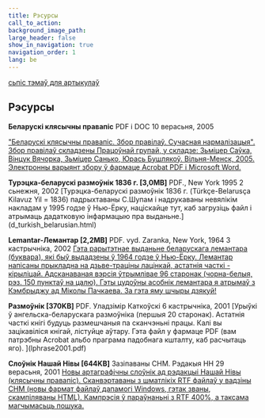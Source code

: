 ```yaml
---
title: Рэсурсы
call_to_action: 
background_image_path:
large_header: false
show_in_navigation: true
navigation_order: 1
lang: be
---
```


[сьпіс тэмаў для артыкулаў](sought_articles.html)

Рэсурсы
-------

**Беларускі клясычны правапіс** PDF і DOC 10 верасьня, 2005

["Беларускі клясычны правапіс. Збор правілаў. Сучасная нармалізацыя". Збор правілаў складзены Працоўнай групай, у складзе: Зьміцер Саўка, Вінцук Вячорка, Зьміцер Санько, Юрась Бушлякоў. Вільня-Менск, 2005. Электронны варыянт збору ў фармаце Acrobat PDF і Microsoft Word.](pravapis2005.html)

**Турэцка-беларускі размоўнік 1836 г. \[3,0MB\]** PDF., New York 1995 2 сьнежня, 2002 [Турэцка-беларускі размоўнік 1836 г. (Türkçe-Belarusça Kilavuz Yil = 1836) падрыхтаваны С.Шупам і надрукаваны невялікім накладам у 1995 годзе ў Нью-Ёрку, націскайце тут, каб загрузіць файл і атрымаць дадатковую інфармацыю пра выданьне.\](d_turkish_belarusian.html)

**Lemantar-Лемантар \[2,2MB\]** PDF. vyd. Zaranka, New York, 1964 3 кастрычніка, 2002 [Гэта рарытэтнае выданьне беларускага лемантара (буквара), які быў выдадзены ў 1964 годзе ў Нью-Ёрку. Лемантар напісаны прыкладна на дзьве-траціны лацінкай, астатнія часткі - кірыліцай. Адсканаваная вэрсія ўтрымлівае 96 старонак (чорна-белыя, рэз. 150 пунктаў на цалю). Гэты цудоўны асобнік лемантара я атрымаў з Кэмбрыджу ад Міколы Пачкаева. За гэта яму шчыры дзякуй!](belarus_lemantar.pdf)

**Размоўнік \[370KB\]** PDF. Уладзімір Каткоўскі 6 кастрычніка, 2001 [Урыўкі ў ангельска-беларускага размоўніка (першыя 20 старонак). Астатнія часткі кнігі будуць размешчаныя па сканчэньні працы. Калі вы зацікавіліся кнігай, лістуйце аўтару. Гэта файл у фармаце PDF (вам патрэбны Acrobat альбо праграма падобнага кшталту, каб расчытаць яго). \](lphrase2001.pdf)

**Слоўнік Нашай Нівы \[644KB\]** Зазіпаваны CHM. Рэдакыя НН 29 верасьня, 2001 [Новы артаграфічны слоўнік ад рэдакцыі Нашай Нівы (клясычны правапіс). Сканвэртаваны з шматлікіх RTF файлаў у вадзіны CHM (новы фармат файлаў дапамогі Windows, гэтак званы, скампіляваны HTML). Кампрэсія ў параўнаньні з RTF 400%, а таксама магчымасьць пошука.](slouniknn.zip)



